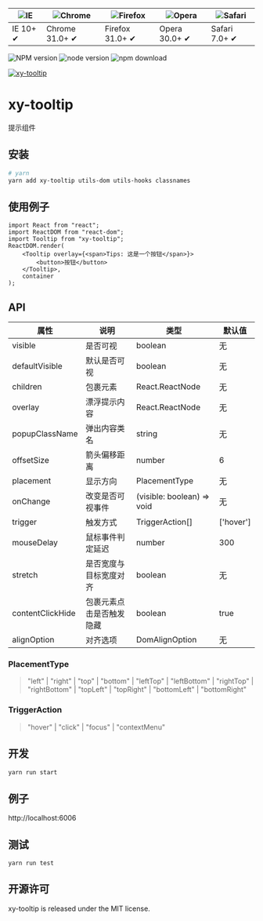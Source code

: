 | ![IE](https://github.com/alrra/browser-logos/blob/master/src/edge/edge_48x48.png?raw=true) | ![Chrome](https://github.com/alrra/browser-logos/blob/master/src/chrome/chrome_48x48.png?raw=true) | ![Firefox](https://github.com/alrra/browser-logos/blob/master/src/firefox/firefox_48x48.png?raw=true) | ![Opera](https://github.com/alrra/browser-logos/blob/master/src/opera/opera_48x48.png?raw=true) | ![Safari](https://github.com/alrra/browser-logos/blob/master/src/safari/safari_48x48.png?raw=true) |
| ------------------------------------------------------------------------------------------ | -------------------------------------------------------------------------------------------------- | ----------------------------------------------------------------------------------------------------- | ----------------------------------------------------------------------------------------------- | -------------------------------------------------------------------------------------------------- |
| IE 10+ ✔                                                                                   | Chrome 31.0+ ✔                                                                                     | Firefox 31.0+ ✔                                                                                       | Opera 30.0+ ✔                                                                                   | Safari 7.0+ ✔                                                                                      |

![NPM version](http://img.shields.io/npm/v/xy-tooltip.svg?style=flat-square)
![node version](https://img.shields.io/badge/node.js-%3E=_0.10-green.svg?style=flat-square)
![npm download](https://img.shields.io/npm/dm/xy-tooltip.svg?style=flat-square)

[![xy-tooltip](https://nodei.co/npm/xy-tooltip.png)](https://npmjs.org/package/xy-tooltip)

# xy-tooltip

提示组件

## 安装

```bash
# yarn
yarn add xy-tooltip utils-dom utils-hooks classnames
```

## 使用例子

```tsx
import React from "react";
import ReactDOM from "react-dom";
import Tooltip from "xy-tooltip";
ReactDOM.render(
    <Tooltip overlay={<span>Tips: 这是一个按钮</span>}>
        <button>按钮</button>
    </Tooltip>,
    container
);
```

## API

| 属性             | 说明                     | 类型                       | 默认值    |
| ---------------- | ------------------------ | -------------------------- | --------- |
| visible          | 是否可视                 | boolean                    | 无        |
| defaultVisible   | 默认是否可视             | boolean                    | 无        |
| children         | 包裹元素                 | React.ReactNode            | 无        |
| overlay          | 漂浮提示内容             | React.ReactNode            | 无        |
| popupClassName   | 弹出内容类名             | string                     | 无        |
| offsetSize       | 箭头偏移距离             | number                     | 6         |
| placement        | 显示方向                 | PlacementType              | 无        |
| onChange         | 改变是否可视事件         | (visible: boolean) => void | 无        |
| trigger          | 触发方式                 | TriggerAction[]            | ['hover'] |
| mouseDelay       | 鼠标事件判定延迟         | number                     | 300       |
| stretch          | 是否宽度与目标宽度对齐   | boolean                    | 无        |
| contentClickHide | 包裹元素点击是否触发隐藏 | boolean                    | true      |
| alignOption      | 对齐选项                 | DomAlignOption             | 无        |

### PlacementType

> "left" | "right" | "top" | "bottom" | "leftTop" | "leftBottom" | "rightTop" | "rightBottom" | "topLeft" | "topRight" | "bottomLeft" | "bottomRight"

### TriggerAction

> "hover" | "click" | "focus" | "contextMenu"

## 开发

```sh
yarn run start
```

## 例子

http://localhost:6006

## 测试

```
yarn run test
```

## 开源许可

xy-tooltip is released under the MIT license.
